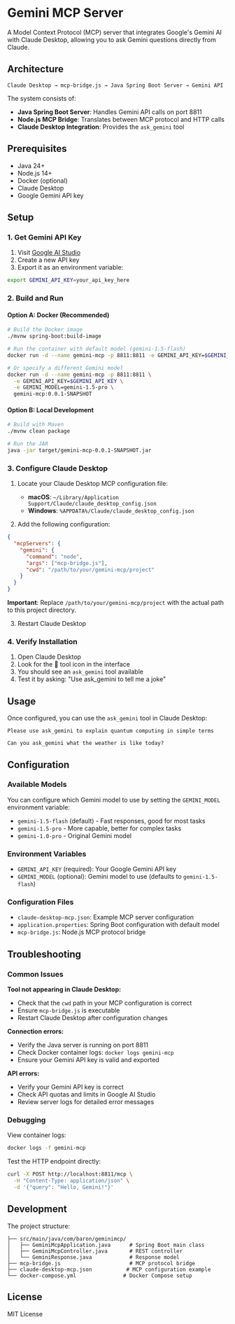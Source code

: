 # Gemini MCP Server

A Model Context Protocol (MCP) server that integrates Google's Gemini AI with Claude Desktop, allowing you to ask Gemini questions directly from Claude.

## Architecture

```
Claude Desktop → mcp-bridge.js → Java Spring Boot Server → Gemini API
```

The system consists of:
- **Java Spring Boot Server**: Handles Gemini API calls on port 8811
- **Node.js MCP Bridge**: Translates between MCP protocol and HTTP calls
- **Claude Desktop Integration**: Provides the `ask_gemini` tool

## Prerequisites

- Java 24+
- Node.js 14+
- Docker (optional)
- Claude Desktop
- Google Gemini API key

## Setup

### 1. Get Gemini API Key

1. Visit [Google AI Studio](https://makersuite.google.com/app/apikey)
2. Create a new API key
3. Export it as an environment variable:

```bash
export GEMINI_API_KEY=your_api_key_here
```

### 2. Build and Run

#### Option A: Docker (Recommended)

```bash
# Build the Docker image
./mvnw spring-boot:build-image 

# Run the container with default model (gemini-1.5-flash)
docker run -d --name gemini-mcp -p 8811:8811 -e GEMINI_API_KEY=$GEMINI_API_KEY gemini-mcp:0.0.1-SNAPSHOT

# Or specify a different Gemini model
docker run -d --name gemini-mcp -p 8811:8811 \
  -e GEMINI_API_KEY=$GEMINI_API_KEY \
  -e GEMINI_MODEL=gemini-1.5-pro \
  gemini-mcp:0.0.1-SNAPSHOT
```

#### Option B: Local Development

```bash
# Build with Maven
./mvnw clean package

# Run the JAR
java -jar target/gemini-mcp-0.0.1-SNAPSHOT.jar
```

### 3. Configure Claude Desktop

1. Locate your Claude Desktop MCP configuration file:
   - **macOS**: `~/Library/Application Support/Claude/claude_desktop_config.json`
   - **Windows**: `%APPDATA%/Claude/claude_desktop_config.json`

2. Add the following configuration:

```json
{
  "mcpServers": {
    "gemini": {
      "command": "node",
      "args": ["mcp-bridge.js"],
      "cwd": "/path/to/your/gemini-mcp/project"
    }
  }
}
```

**Important**: Replace `/path/to/your/gemini-mcp/project` with the actual path to this project directory.

3. Restart Claude Desktop

### 4. Verify Installation

1. Open Claude Desktop
2. Look for the 🔧 tool icon in the interface
3. You should see an `ask_gemini` tool available
4. Test it by asking: "Use ask_gemini to tell me a joke"

## Usage

Once configured, you can use the `ask_gemini` tool in Claude Desktop:

```
Please use ask_gemini to explain quantum computing in simple terms
```

```
Can you ask_gemini what the weather is like today?
```

## Configuration

### Available Models

You can configure which Gemini model to use by setting the `GEMINI_MODEL` environment variable:

- `gemini-1.5-flash` (default) - Fast responses, good for most tasks
- `gemini-1.5-pro` - More capable, better for complex tasks
- `gemini-1.0-pro` - Original Gemini model

### Environment Variables

- `GEMINI_API_KEY` (required): Your Google Gemini API key
- `GEMINI_MODEL` (optional): Gemini model to use (defaults to `gemini-1.5-flash`)

### Configuration Files

- `claude-desktop-mcp.json`: Example MCP server configuration
- `application.properties`: Spring Boot configuration with default model
- `mcp-bridge.js`: Node.js MCP protocol bridge

## Troubleshooting

### Common Issues

**Tool not appearing in Claude Desktop:**
- Check that the `cwd` path in your MCP configuration is correct
- Ensure `mcp-bridge.js` is executable
- Restart Claude Desktop after configuration changes

**Connection errors:**
- Verify the Java server is running on port 8811
- Check Docker container logs: `docker logs gemini-mcp`
- Ensure your Gemini API key is valid and exported

**API errors:**
- Verify your Gemini API key is correct
- Check API quotas and limits in Google AI Studio
- Review server logs for detailed error messages

### Debugging

View container logs:
```bash
docker logs -f gemini-mcp
```

Test the HTTP endpoint directly:
```bash
curl -X POST http://localhost:8811/mcp \
  -H "Content-Type: application/json" \
  -d '{"query": "Hello, Gemini!"}'
```

## Development

The project structure:
```
├── src/main/java/com/baron/geminimcp/
│   ├── GeminiMcpApplication.java      # Spring Boot main class
│   ├── GeminiMcpController.java       # REST controller
│   └── GeminiResponse.java            # Response model
├── mcp-bridge.js                      # MCP protocol bridge
├── claude-desktop-mcp.json           # MCP configuration example
└── docker-compose.yml               # Docker Compose setup
```

## License

MIT License
